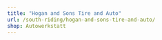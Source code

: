 ```yaml
---
title: "Hogan and Sons Tire and Auto"
url: /south-riding/hogan-and-sons-tire-and-auto/
shop: Autowerkstatt
---
```

